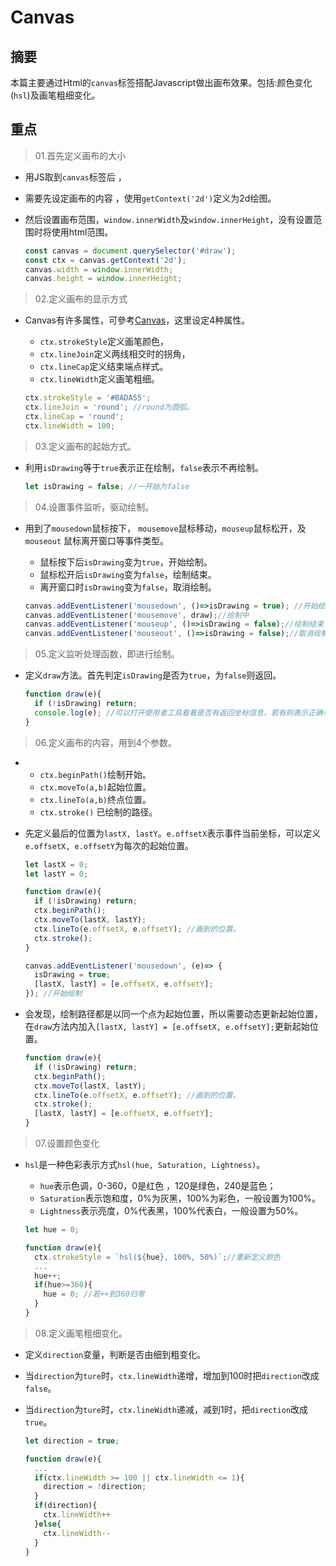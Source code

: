 # Canvas

##  摘要

本篇主要通过Html的`canvas`标签搭配Javascript做出画布效果。包括:颜色变化(`hsl`)及画笔粗细变化。

## 重点

> 01.首先定义画布的大小

- 用JS取到`canvas`标签后 ，
- 需要先设定画布的内容 ，使用`getContext('2d')`定义为2d绘图。
- 然后设置画布范围，`window.innerWidth`及`window.innerHeight`，没有设置范围时将使用html范围。

  ```javascript
  const canvas = document.querySelector('#draw');
  const ctx = canvas.getContext('2d');
  canvas.width = window.innerWidth;
  canvas.height = window.innerHeight;
  ```

> 02.定义画布的显示方式

- Canvas有许多属性，可參考[Canvas](http://www.w3school.com.cn/tags/html_ref_canvas.asp)，这里设定4种属性。

  - `ctx.strokeStyle`定义画笔颜色，
  - `ctx.lineJoin`定义两线相交时的拐角，
  - `ctx.lineCap`定义结束端点样式。
  - `ctx.lineWidth`定义画笔粗细。

  ```javascript
  ctx.strokeStyle = '#BADA55';
  ctx.lineJoin = 'round'; //round为圆弧。
  ctx.lineCap = 'round'; 
  ctx.lineWidth = 100;
  ```

> 03.定义画布的起始方式。

- 利用`isDrawing`等于`true`表示正在绘制，`false`表示不再绘制。

  ```javascript
  let isDrawing = false; //一开始为false
  ```

> 04.设置事件监听，驱动绘制。

- 用到了`mousedown`鼠标按下， `mousemove`鼠标移动，`mouseup`鼠标松开，及`mouseout` 鼠标离开窗口等事件类型。
  - 鼠标按下后`isDrawing`变为`true`，开始绘制。
  - 鼠标松开后`isDrawing`变为`false`，绘制结束。
  - 离开窗口时`isDrawing`变为`false`，取消绘制。

  ```javascript
  canvas.addEventListener('mousedown', ()=>isDrawing = true); //开始绘制
  canvas.addEventListener('mousemove', draw);//绘制中
  canvas.addEventListener('mouseup', ()=>isDrawing = false);//绘制结束
  canvas.addEventListener('mouseout', ()=>isDrawing = false);//取消绘制
  ```

> 05.定义监听处理函数，即进行绘制。

- 定义`draw`方法。首先判定`isDrawing`是否为`true`，为`false`则返回。

  ```javascript
  function draw(e){
    if (!isDrawing) return; 
    console.log(e); //可以打开使用者工具看看是否有返回坐标信息，若有则表示正确!
  }
  ```

> 06.定义画布的内容，用到4个参数。
- 
  - `ctx.beginPath()`绘制开始。
  - `ctx.moveTo(a,b)`起始位置。
  - `ctx.lineTo(a,b)`终点位置。
  - `ctx.stroke()`   已绘制的路径。

- 先定义最后的位置为`lastX, lastY`。`e.offsetX`表示事件当前坐标，可以定义`e.offsetX, e.offsetY`为每次的起始位置。

  ```javascript
  let lastX = 0;
  let lastY = 0;

  function draw(e){
    if (!isDrawing) return;
    ctx.beginPath();
    ctx.moveTo(lastX, lastY);
    ctx.lineTo(e.offsetX, e.offsetY); //画到的位置。
    ctx.stroke();
  }

  canvas.addEventListener('mousedown', (e)=> {
    isDrawing = true;
    [lastX, lastY] = [e.offsetX, e.offsetY];
  }); //开始绘制
  ```

- 会发现，绘制路径都是以同一个点为起始位置，所以需要动态更新起始位置，在`draw`方法内加入`[lastX, lastY] = [e.offsetX, e.offsetY];`更新起始位置。

  ```javascript
  function draw(e){
    if (!isDrawing) return;
    ctx.beginPath();
    ctx.moveTo(lastX, lastY);
    ctx.lineTo(e.offsetX, e.offsetY); //画到的位置。
    ctx.stroke();
    [lastX, lastY] = [e.offsetX, e.offsetY];
  }
  ```

> 07.设置颜色变化

- `hsl`是一种色彩表示方式`hsl(hue, Saturation, Lightness)`。

  - `hue`表示色调，0-360，0是红色 ，120是绿色，240是蓝色；
  - `Saturation`表示饱和度，0%为灰黑，100%为彩色，一般设置为100%。
  - `Lightness`表示亮度，0%代表黑，100%代表白，一般设置为50%。

  ```javascript
  let hue = 0;

  function draw(e){
    ctx.strokeStyle = `hsl(${hue}, 100%, 50%)`;//重新定义颜色
    ...
    hue++;
    if(hue>=360){
      hue = 0; //若++到360归零
    }
  }
  ```

> 08.定义画笔粗细变化。

- 定义`direction`变量，判断是否由细到粗变化。

- 当`direction`为`ture`时，`ctx.lineWidth`递增，增加到100时把`direction`改成`false`。

- 当`direction`为`ture`时，`ctx.lineWidth`递减，减到1时，把`direction`改成`true`。

  ```javascript
  let direction = true;

  function draw(e){
    ...
    if(ctx.lineWidth >= 100 || ctx.lineWidth <= 1){
      direction = !direction;
    }
    if(direction){
      ctx.lineWidth++
    }else{
      ctx.lineWidth--
    }
  }
  ```
